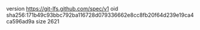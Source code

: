 version https://git-lfs.github.com/spec/v1
oid sha256:171b49c93bbc792ba116728d079336662e8cc8fb20f64d239e19ca4ca596ad9a
size 2621
